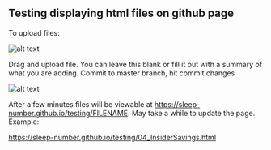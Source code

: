 ## Testing displaying html files on github page

To upload files:

![alt text](https://help.github.com/assets/images/help/repository/upload-files-button.png)

Drag and upload file.
You can leave this blank or fill it out with a summary of what you are adding. Commit to master branch, hit commit changes

![alt text](https://help.github.com/assets/images/help/repository/commit-changes-button.png)


After a few minutes files will be viewable at https://sleep-number.github.io/testing/FILENAME. May take a while to update the page. Example:

<https://sleep-number.github.io/testing/04_InsiderSavings.html>

